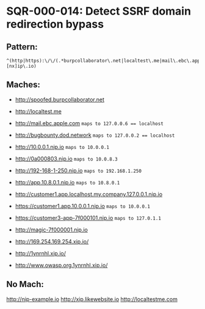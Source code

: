 # SQR-000-014: Detect SSRF domain redirection bypass


## Pattern:
```
^(http|https):\/\/(.*burpcollaborator\.net|localtest\.me|mail\.ebc\.apple\.com|bugbounty\.dod\.network|.*\.[nx]ip\.io)
```
## Maches:

* http://spoofed.burpcollaborator.net
* http://localtest.me

* http://mail.ebc.apple.com `maps to 127.0.0.6 == localhost`
* http://bugbounty.dod.network `maps to 127.0.0.2 == localhost`

* http://10.0.0.1.nip.io `maps to 10.0.0.1`
* http://0a000803.nip.io `maps to 10.0.8.3`
* http://192-168-1-250.nip.io `maps to 192.168.1.250`
* http://app.10.8.0.1.nip.io `maps to 10.8.0.1`
* http://customer1.app.localhost.my.company.127.0.0.1.nip.io
* https://customer1.app.10.0.0.1.nip.io `maps to 10.0.0.1`
* https://customer3-app-7f000101.nip.io `maps to 127.0.1.1`
* http://magic-7f000001.nip.io
* http://169.254.169.254.xip.io/
* http://1ynrnhl.xip.io/
* http://www.owasp.org.1ynrnhl.xip.io/


## No Mach:

http://nip-example.io
http://xip.likewebsite.io
http://localtestme.com
